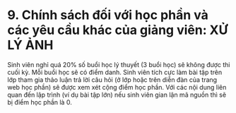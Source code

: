 # 9. Chính sách đối với học phần và các yêu cầu khác của giảng viên: XỬ LÝ ẢNH
Sinh viên nghỉ quá 20% số buổi học lý thuyết (3 buổi học) sẽ không được thi cuối kỳ. Mỗi buổi học sẽ có điểm danh. Sinh viên tích cực làm bài tập trên lớp tham gia thảo luận trả lời câu hỏi (ở lớp hoặc trên diễn đàn của trang web học phần) sẽ được xem xét cộng điểm học phần. Với các nội dung liên quan đến lập trình (ví dụ bài tập lớn) nếu sinh viên gian lận mã nguồn thì sẽ bị điểm học phần là 0.
